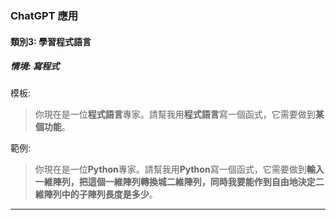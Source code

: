 ### ChatGPT 應用

#### 類別3: 學習程式語言
##### 情境: 寫程式

模板:
> 你現在是一位**程式語言**專家。請幫我用**程式語言**寫一個函式，它需要做到**某個功能**。

範例:
> 你現在是一位**Python**專家。請幫我用**Python**寫一個函式，它需要做到**輸入一維陣列，把這個一維陣列轉換城二維陣列，同時我要能作到自由地決定二維陣列中的子陣列長度是多少**。
---
